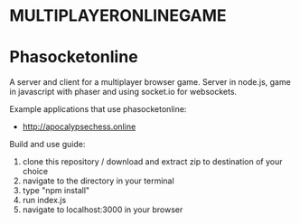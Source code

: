 # MULTIPLAYERONLINEGAME
# Phasocketonline
A server and client for a multiplayer browser game. Server in node.js, game in javascript with phaser and using socket.io for websockets.

Example applications that use phasocketonline:
 - http://apocalypsechess.online

Build and use guide:

1. clone this repository / download and extract zip to destination of your choice
2. navigate to the directory in your terminal
3. type "npm install"
4. run index.js
5. navigate to localhost:3000 in your browser
